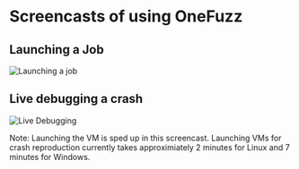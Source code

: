 # Screencasts of using OneFuzz

## Launching a Job
![Launching a job](launching-job.gif)


## Live debugging a crash
![Live Debugging](live-debugging.gif)

Note: Launching the VM is sped up in this screencast.  Launching VMs for crash
reproduction currently takes approximiately 2 minutes for Linux and 7 minutes
for Windows.
